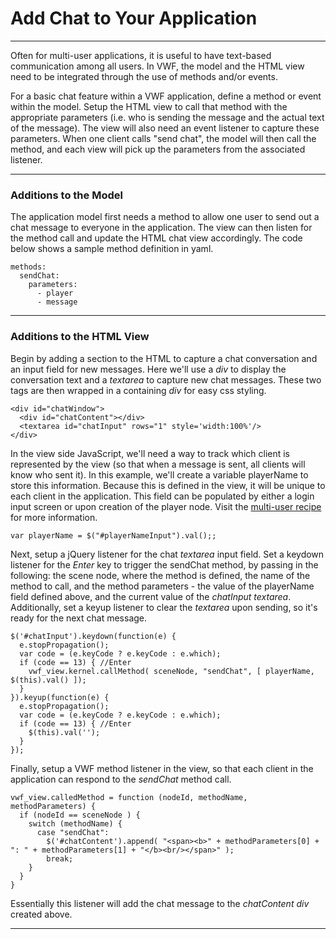 # Add Chat to Your Application

--------------

Often for multi-user applications, it is useful to have text-based communication among all users. In VWF, the model and the HTML view need to be integrated through the use of methods and/or events. 

For a basic chat feature within a VWF application, define a method or event within the model. Setup the HTML view to call that method with the appropriate parameters (i.e. who is sending the message and the actual text of the message). The view will also need an event listener to capture these parameters. When one client calls "send chat", the model will then call the method, and each view will pick up the parameters from the associated listener. 

--------------

### Additions to the Model

The application model first needs a method to allow one user to send out a chat message to everyone in the application. The view can then listen for the method call and update the HTML chat view accordingly. The code below shows a sample method definition in yaml.

	methods:
	  sendChat:
	    parameters:
          - player
          - message

--------------

### Additions to the HTML View

Begin by adding a section to the HTML to capture a chat conversation and an input field for new messages. Here we'll use a *div* to display the conversation text and a *textarea* to capture new chat messages. These two tags are then wrapped in a containing *div* for easy css styling. 

	<div id="chatWindow">
	  <div id="chatContent"></div>
	  <textarea id="chatInput" rows="1" style='width:100%'/>
	</div>

In the view side JavaScript, we'll need a way to track which client is represented by the view (so that when a message is sent, all clients will know who sent it). In this example, we'll create a variable playerName to store this information. Because this is defined in the view, it will be unique to each client in the application. This field can be populated by either a login input screen or upon creation of the player node. Visit the [multi-user recipe](multiuser.html) for more information. 

	var playerName = $("#playerNameInput").val();;

Next, setup a jQuery listener for the chat *textarea* input field. Set a keydown listener for the *Enter* key to trigger the sendChat method, by passing in the following: the scene node, where the method is defined, the name of the method to call, and the method parameters - the value of the playerName field defined above, and the current value of the *chatInput textarea*. Additionally, set a keyup listener to clear the *textarea* upon sending, so it's ready for the next chat message. 

	$('#chatInput').keydown(function(e) {
	  e.stopPropagation();
	  var code = (e.keyCode ? e.keyCode : e.which);
	  if (code == 13) { //Enter
	    vwf_view.kernel.callMethod( sceneNode, "sendChat", [ playerName, $(this).val() ]);
	  }
	}).keyup(function(e) {
	  e.stopPropagation();
	  var code = (e.keyCode ? e.keyCode : e.which);
	  if (code == 13) { //Enter
	    $(this).val('');
	  }
	});

Finally, setup a VWF method listener in the view, so that each client in the application can respond to the *sendChat* method call. 

	vwf_view.calledMethod = function (nodeId, methodName, methodParameters) {
	  if (nodeId == sceneNode ) {
	    switch (methodName) {
	      case "sendChat":
	        $('#chatContent').append( "<span><b>" + methodParameters[0] + ": " + methodParameters[1] + "</b><br/></span>" );
	        break;
	    }
	  }
	}

Essentially this listener will add the chat message to the *chatContent div* created above. 

--------------
